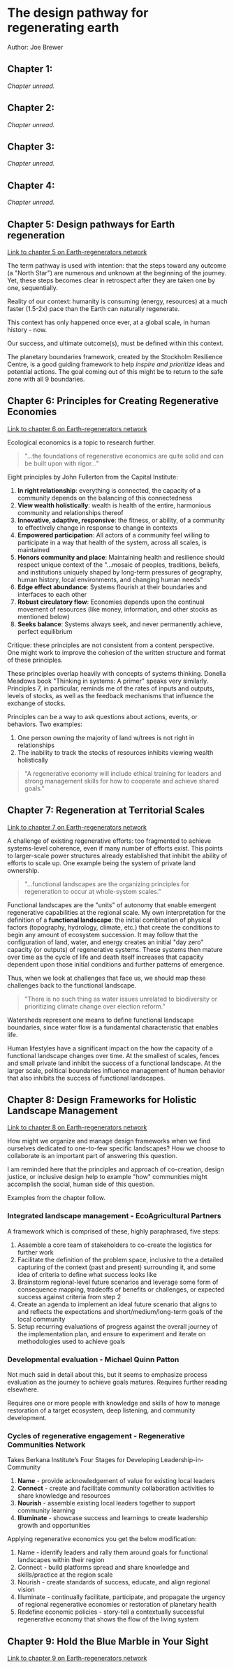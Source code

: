 # The design pathway for regenerating earth
Author: Joe Brewer

## Chapter 1:
_Chapter unread._

## Chapter 2:
_Chapter unread._

## Chapter 3:
_Chapter unread._

## Chapter 4:
_Chapter unread._

## Chapter 5: Design pathways for Earth regeneration
[Link to chapter 5 on Earth-regenerators network](https://earth-regenerators.mn.co/posts/the-design-pathway-chapter-5)

The term pathway is used with intention: that the steps toward any outcome (a "North Star") are numerous and unknown at the beginning of the journey. Yet, these steps becomes clear in retrospect after they are taken one by one, sequentially.

Reality of our context: humanity is consuming (energy, resources) at a much faster (1.5-2x) pace than the Earth can naturally regenerate.

This context has only happened once ever, at a global scale, in human history - now.

Our success, and ultimate outcome(s), must be defined within this context.

The planetary boundaries framework, created by the Stockholm Resilience Centre, is a good guiding framework to help _inspire and prioritize_ ideas and potential actions. The goal coming out of this might be to return to the safe zone with all 9 boundaries.

## Chapter 6: Principles for Creating Regenerative Economies
[Link to chapter 6 on Earth-regenerators network](https://earth-regenerators.mn.co/posts/the-design-pathway-chapter-6)

Ecological economics is a topic to research further.

> "...the foundations of  regenerative economics are quite solid and can be built upon with rigor..."

Eight principles by John Fullerton from the Capital Institute:
1. **In right relationship**: everything is connected, the capacity of a community depends on the balancing of this connectedness
2. **View wealth holistically**: wealth is health of the entire, harmonious community and relationships thereof
3. **Innovative, adaptive, responsive**: the fitness, or ability, of a community to effectively change in response to change in contexts
4. **Empowered participation**: All actors of a community feel willing to participate in a way that health of the system, across all scales, is maintained
5. **Honors community and place**: Maintaining health and resilience should respect unique context of the "...mosaic of peoples, traditions, beliefs, and institutions uniquely shaped by long-term pressures of geography, human history, local environments, and changing human needs"
6. **Edge effect abundance**: Systems flourish at their boundaries and interfaces to each other
7. **Robust circulatory flow**: Economies depends upon the continual movement of resources (like money, information, and other stocks as mentioned below)
8. **Seeks balance**: Systems always seek, and never permanently achieve, perfect equilibrium

Critique: these principles are not consistent from a content perspective. One might work to improve the cohesion of the written structure and format of these principles.

These principles overlap heavily with concepts of systems thinking. Donella Meadows book "Thinking in systems: A primer" speaks very similarly. Principles 7, in particular, reminds me of the rates of inputs and outputs, levels of stocks, as well as the feedback mechanisms that influence the exchange of stocks.

Principles can be a way to ask questions about actions, events, or behaviors. Two examples:
1. One person owning the majority of land w/trees is not right in relationships
2. The inability to track the stocks of resources inhibits viewing wealth holistically

> "A regenerative economy will include ethical training for leaders and strong management skills for how to cooperate and achieve shared goals."

## Chapter 7: Regeneration at Territorial Scales
[Link to chapter 7 on Earth-regenerators network](https://earth-regenerators.mn.co/posts/the-design-pathway-chapter-7)

A challenge of existing regenerative efforts: too fragmented to achieve systems-level coherence, even if many number of efforts exist. This points to larger-scale power structures already established that inhibit the ability of efforts to scale up. One example being the system of private land ownership.

> "...functional landscapes are the organizing principles for regeneration to occur at whole-system scales."

Functional landscapes are the "units" of autonomy that enable emergent regenerative capabilities at the regional scale. My own interpretation for the definition of a **functional landscape**: the initial combination of physical factors (topography, hydrology, climate, etc.) that create the conditions to begin any amount of ecosystem succession. It may follow that the configuration of land, water, and energy creates an initial "day zero" capacity (or outputs) of regenerative systems. These systems then mature over time as the cycle of life and death itself increases that capacity dependent upon those initial conditions and further patterns of emergence.

Thus, when we look at challenges that face us, we should map these challenges back to the functional landscape.

> "There is no such thing as water issues unrelated to biodiversity or prioritizing climate change over election reform."

Watersheds represent one means to define functional landscape boundaries, since water flow is a fundamental characteristic that enables life.

Human lifestyles have a significant impact on the how the capacity of a functional landscape changes over time. At the smallest of scales, fences and small private land inhibit the success of a functional landscape. At the larger scale, political boundaries influence management of human behavior that also inhibits the success of functional landscapes.

## Chapter 8: Design Frameworks for Holistic Landscape Management
[Link to chapter 8 on Earth-regenerators network](https://earth-regenerators.mn.co/posts/the-design-pathway-chapter-8)

How might we organize and manage design frameworks when we find ourselves dedicated to one-to-few specific landscapes? How we choose to collaborate is an important part of answering this question.

I am reminded here that the principles and approach of co-creation, design justice, or inclusive design help to example "how" communities might accomplish the social, human side of this question.

Examples from the chapter follow.

### Integrated landscape management - EcoAgricultural Partners
A framework which is comprised of these, highly paraphrased, five steps:
1. Assemble a core team of stakeholders to co-create the logistics for further work
2. Facilitate the definition of the problem space, inclusive to the a detailed capturing of the context (past and present) surrounding it, and some idea of criteria to define what success looks like
3. Brainstorm regional-level future scenarios and leverage some form of consequence mapping, tradeoffs of benefits or challenges, or expected success against criteria from step 2
4. Create an agenda to implement an ideal future scenario that aligns to and reflects the expectations and short/medium/long-term goals of the local community
5. Setup recurring evaluations of progress against the overall journey of the implementation plan, and ensure to experiment and iterate on methodologies used to achieve goals

### Developmental evaluation - Michael Quinn Patton
Not much said in detail about this, but it seems to emphasize process evaluation as the journey to achieve goals matures. Requires further reading elsewhere.

Requires one or more people with knowledge and skills of how to manage restoration of a target ecosystem, deep listening, and community development.

### Cycles of regenerative engagement - Regenerative Communities Network
Takes Berkana Institute’s Four Stages for Developing Leadership-in-Community
1. **Name** - provide acknowledgement of value for existing local leaders
2. **Connect** - create and facilitate community collaboration activities to share knowledge and resources
3. **Nourish** - assemble existing local leaders together to support community learning
4. **Illuminate** - showcase success and learnings to create leadership growth and opportunities

Applying regenerative economics you get the below modification:
1. Name - identify leaders and rally them around goals for functional landscapes within their region
2. Connect - build platforms spread and share knowledge and skills/practice at the region scale
3. Nourish - create standards of success, educate, and align regional vision
4. Illuminate - continually facilitate, participate, and propagate the urgency of regional regenerative economies or restoration of planetary health
5. Redefine economic policies - story-tell a contextually successful regenerative economy that shows the flow of the living system

## Chapter 9: Hold the Blue Marble in Your Sight
[Link to chapter 9 on Earth-regenerators network](https://earth-regenerators.mn.co/posts/the-design-pathway-chapter-9)

